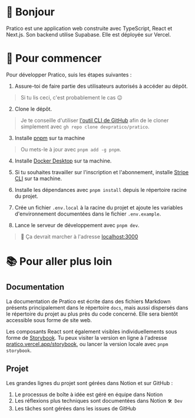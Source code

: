 # 👋 Bonjour

Pratico est une application web construite avec TypeScript, React et Next.js. Son backend utilise Supabase. Elle est déployée sur Vercel.



# 🚀 Pour commencer

Pour développer Pratico, suis les étapes suivantes :
1. Assure-toi de faire partie des utilisateurs autorisés à accéder au dépôt.
>Si tu lis ceci, c'est probablement le cas 😉

2. Clone le dépôt.
>Je te conseille d'utiliser [l'outil CLI de GitHub](https://cli.github.com/) afin de le cloner simplement avec `gh repo clone devpratico/pratico`.

3. Installe [pnpm](https://pnpm.io/fr/) sur ta machine
>Ou mets-le à jour avec `pnpm add -g pnpm`.

4. Installe [Docker Desktop](https://www.docker.com/products/docker-desktop) sur ta machine.

5. Si tu souhaites travailler sur l'inscription et l'abonnement, installe [Stripe CLI](https://stripe.com/docs/stripe-cli) sur ta machine.

6. Installe les dépendances avec `pnpm install` depuis le répertoire racine du projet.

7. Crée un fichier `.env.local` à la racine du projet et ajoute les variables d'environnement documentées dans le fichier `.env.example`.

8. Lance le serveur de développement avec `pnpm dev`.

>🤞 Ça devrait marcher à l'adresse [localhost:3000](http://localhost:3000)



# 📚 Pour aller plus loin

## Documentation

La documentation de Pratico est écrite dans des fichiers Markdown présents principalement dans le répertoire `docs`, mais aussi dispersés dans le répertoire du projet au plus près du code concerné. Elle sera bientôt accessible sous forme de site web.

Les composants React sont également visibles individuellements sous forme de [Storybook](https://storybook.js.org/). Tu peux visiter la version en ligne à l'adresse [pratico.vercel.app/storybook](https://pratico-storybook.vercel.app), ou lancer la version locale avec `pnpm storybook`.


## Projet

Les grandes lignes du projet sont gérées dans Notion et sur GitHub :
1. Le processus de boîte à idée est géré en équipe dans Notion
2. Les réflexions plus techniques sont documentées dans Notion `🛠️ Dev`
3. Les tâches sont gérées dans les issues de GitHub
